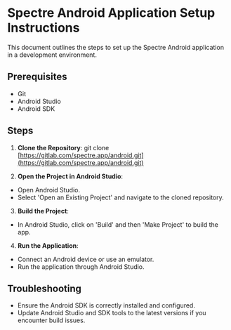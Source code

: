 # Spectre Android Application Setup Instructions

This document outlines the steps to set up the Spectre Android application in a development environment.

## Prerequisites

- Git
- Android Studio
- Android SDK

## Steps

1. **Clone the Repository**:
   git clone [https://gitlab.com/spectre.app/android.git](https://gitlab.com/spectre.app/android.git)

2. **Open the Project in Android Studio**:

- Open Android Studio.
- Select 'Open an Existing Project' and navigate to the cloned repository.

3. **Build the Project**:

- In Android Studio, click on 'Build' and then 'Make Project' to build the app.

4. **Run the Application**:

- Connect an Android device or use an emulator.
- Run the application through Android Studio.

## Troubleshooting

- Ensure the Android SDK is correctly installed and configured.
- Update Android Studio and SDK tools to the latest versions if you encounter build issues.
